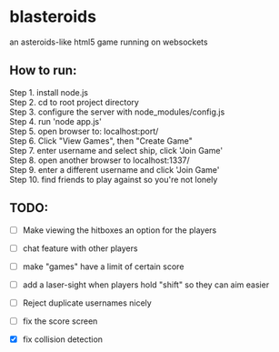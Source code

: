 blasteroids
===========

an asteroids-like html5 game running on websockets  



How to run:
-----------
Step  1. install node.js  
Step  2. cd to root project directory  
Step  3. configure the server with node_modules/config.js  
Step  4. run 'node app.js'  
Step  5. open browser to: localhost:port/  
Step  6. Click "View Games", then "Create Game"  
Step  7. enter username and select ship, click 'Join Game'  
Step  8. open another browser to localhost:1337/  
Step  9. enter a different username and click 'Join Game'  
Step 10. find friends to play against so you're not lonely  


TODO:
-----
- [ ] Make viewing the hitboxes an option for the players
- [ ] chat feature with other players
- [ ] make "games" have a limit of certain score
- [ ] add a laser-sight when players hold "shift" so they can aim easier
- [ ] Reject duplicate usernames nicely  
- [ ] fix the score screen  
- [x] fix collision detection  

